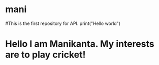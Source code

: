 # mani
#This is the first repository for API.
print("Hello world")
# Hello I am Manikanta. My interests are to play cricket!
